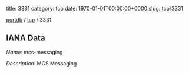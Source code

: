 title: 3331
category: tcp
date: 1970-01-01T00:00:00+0000
slug: tcp/3331

[portdb](/) / [tcp](/category/tcp.html) / 3331


## IANA Data

_Name:_ mcs-messaging

_Description:_ MCS Messaging


